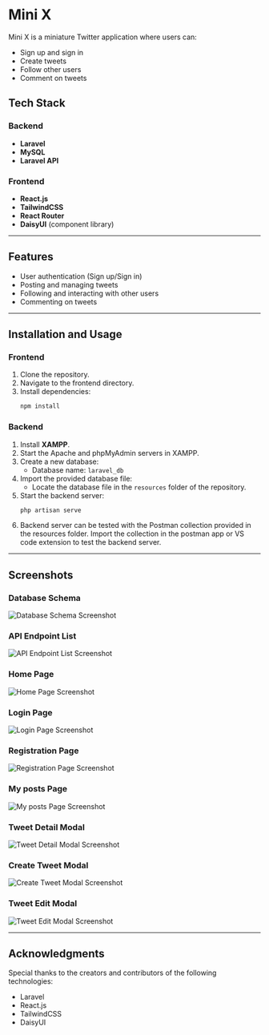 # Mini X

Mini X is a miniature Twitter application where users can:
- Sign up and sign in
- Create tweets
- Follow other users
- Comment on tweets

## Tech Stack

### Backend
- **Laravel**
- **MySQL**
- **Laravel API**

### Frontend
- **React.js**
- **TailwindCSS**
- **React Router**
- **DaisyUI** (component library)

---

## Features
- User authentication (Sign up/Sign in)
- Posting and managing tweets
- Following and interacting with other users
- Commenting on tweets

---

## Installation and Usage

### Frontend
1. Clone the repository.
2. Navigate to the frontend directory.
3. Install dependencies:
   ```bash
   npm install
   ```

### Backend
1. Install **XAMPP**.
2. Start the Apache and phpMyAdmin servers in XAMPP.
3. Create a new database:
   - Database name: `laravel_db`
4. Import the provided database file:
   - Locate the database file in the `resources` folder of the repository.
5. Start the backend server:
   ```bash
   php artisan serve
   ```
6. Backend server can be tested with the Postman collection provided in the resources folder. Import the collection in the postman app or VS code extension to test the backend server.

---

## Screenshots

### Database Schema
![Database Schema Screenshot](./resources/images/dbschema.jpg)

### API Endpoint List
![API Endpoint List Screenshot](./resources/images/apiendpointlist.jpg)

### Home Page
![Home Page Screenshot](./resources/images/homepage.jpg)

### Login Page
![Login Page Screenshot](./resources/images/loginpage.jpg)

### Registration Page
![Registration Page Screenshot](./resources/images/registerpage.jpg)

### My posts Page
![My posts Page Screenshot](./resources/images/mypostpage.jpg)

### Tweet Detail Modal
![Tweet Detail Modal Screenshot](./resources/images/postdetailmodal.jpg)

### Create Tweet Modal
![Create Tweet Modal Screenshot](./resources/images/createtweetmodal.jpg)

### Tweet Edit Modal
![Tweet Edit Modal Screenshot](./resources/images/edittweetmodal.jpg)

---

## Acknowledgments

Special thanks to the creators and contributors of the following technologies:
- Laravel
- React.js
- TailwindCSS
- DaisyUI
